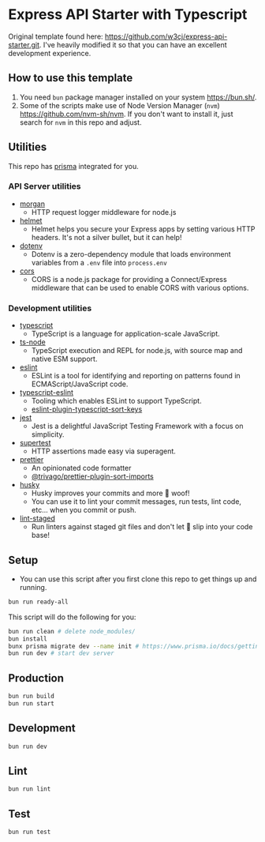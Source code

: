 # Express API Starter with Typescript

Original template found here: https://github.com/w3cj/express-api-starter.git. I've heavily modified it so that you can have an excellent development experience.

## How to use this template

1. You need `bun` package manager installed on your system https://bun.sh/.
2. Some of the scripts make use of Node Version Manager (`nvm`) https://github.com/nvm-sh/nvm. If you don't want to install it, just search for `nvm` in this repo and adjust.

## Utilities

This repo has [prisma](https://prisma.io) integrated for you.

### API Server utilities

- [morgan](https://www.npmjs.com/package/morgan)
  - HTTP request logger middleware for node.js
- [helmet](https://www.npmjs.com/package/helmet)
  - Helmet helps you secure your Express apps by setting various HTTP headers. It's not a silver bullet, but it can help!
- [dotenv](https://www.npmjs.com/package/dotenv)
  - Dotenv is a zero-dependency module that loads environment variables from a `.env` file into `process.env`
- [cors](https://www.npmjs.com/package/cors)
  - CORS is a node.js package for providing a Connect/Express middleware that can be used to enable CORS with various options.

### Development utilities

- [typescript](https://www.npmjs.com/package/typescript)
  - TypeScript is a language for application-scale JavaScript.
- [ts-node](https://www.npmjs.com/package/ts-node)
  - TypeScript execution and REPL for node.js, with source map and native ESM support.
- [eslint](https://www.npmjs.com/package/eslint)
  - ESLint is a tool for identifying and reporting on patterns found in ECMAScript/JavaScript code.
- [typescript-eslint](https://typescript-eslint.io/)
  - Tooling which enables ESLint to support TypeScript.
  - [eslint-plugin-typescript-sort-keys](https://github.com/infctr/eslint-plugin-typescript-sort-keys)
- [jest](https://www.npmjs.com/package/jest)
  - Jest is a delightful JavaScript Testing Framework with a focus on simplicity.
- [supertest](https://www.npmjs.com/package/supertest)
  - HTTP assertions made easy via superagent.
- [prettier](https://prettier.io/)
  - An opinionated code formatter
  - [@trivago/prettier-plugin-sort-imports](https://github.com/trivago/prettier-plugin-sort-imports)
- [husky](https://typicode.github.io/husky/)
  - Husky improves your commits and more 🐶 woof!
  - You can use it to lint your commit messages, run tests, lint code, etc... when you commit or push.
- [lint-staged](https://github.com/lint-staged/lint-staged)
  - Run linters against staged git files and don't let 💩 slip into your code base!

## Setup

- You can use this script after you first clone this repo to get things up and running.

```sh
bun run ready-all
```

This script will do the following for you:

```sh
bun run clean # delete node_modules/
bun install
bunx prisma migrate dev --name init # https://www.prisma.io/docs/getting-started/quickstart#3-run-a-migration-to-create-your-database-tables-with-prisma-migrate
bun run dev # start dev server
```

## Production

```sh
bun run build
bun run start
```

## Development

```sh
bun run dev
```

## Lint

```sh
bun run lint
```

## Test

```sh
bun run test
```
